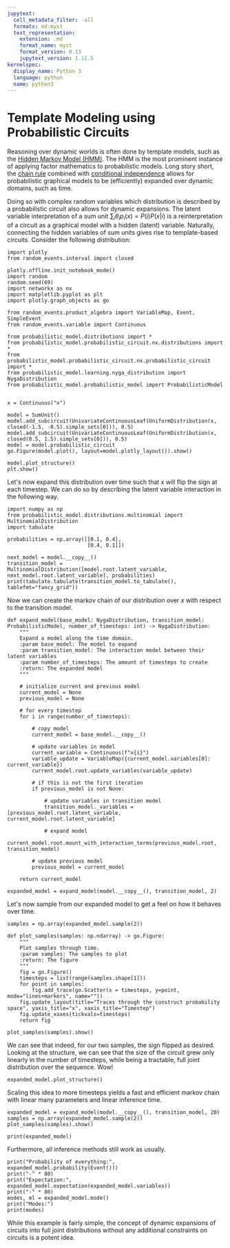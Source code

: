 ```yaml
---
jupytext:
  cell_metadata_filter: -all
  formats: md:myst
  text_representation:
    extension: .md
    format_name: myst
    format_version: 0.13
    jupytext_version: 1.11.5
kernelspec:
  display_name: Python 3
  language: python
  name: python3
---
```


# Template Modeling using Probabilistic Circuits

Reasoning over dynamic worlds is often done by template models, such as the [Hidden Markov Model (HMM)](https://en.wikipedia.org/wiki/Hidden_Markov_model). 
The HMM is the most prominent instance of applying factor mathematics to probabilistic models. Long story short, the [chain rule](https://en.wikipedia.org/wiki/Chain_rule_(probability))
combined with [conditional independence](https://en.wikipedia.org/wiki/Conditional_independence) allows for probabilistic graphical models to be (efficiently) expanded 
over dynamic domains, such as time.

Doing so with complex random variables which distribution is described by a probabilistic circuit also allows for dynamic expansions. 
The latent variable interpretation of a sum unit $\sum_i \theta_i p_i(x) = P(i) P(x | i)$ is a reinterpretation of a circuit as a graphical model with a hidden (latent) variable.
Naturally, connecting the hidden variables of sum units gives rise to template-based circuits.
Consider the following distribution:

```{code-cell} ipython3
import plotly
from random_events.interval import closed

plotly.offline.init_notebook_mode()
import random
random.seed(69)
import networkx as nx
import matplotlib.pyplot as plt
import plotly.graph_objects as go

from random_events.product_algebra import VariableMap, Event, SimpleEvent
from random_events.variable import Continuous

from probabilistic_model.distributions import *
from probabilistic_model.probabilistic_circuit.nx.distributions import *
from probabilistic_model.probabilistic_circuit.nx.probabilistic_circuit import *
from probabilistic_model.learning.nyga_distribution import NygaDistribution
from probabilistic_model.probabilistic_model import ProbabilisticModel


x = Continuous("x")

model = SumUnit()
model.add_subcircuit(UnivariateContinuousLeaf(UniformDistribution(x, closed(-1.5, -0.5).simple_sets[0])), 0.5)
model.add_subcircuit(UnivariateContinuousLeaf(UniformDistribution(x, closed(0.5, 1.5).simple_sets[0])), 0.5)
model = model.probabilistic_circuit
go.Figure(model.plot(), layout=model.plotly_layout()).show()
```

```{code-cell} ipython3
model.plot_structure()
plt.show()
```

Let's now expand this distribution over time such that $x$ will flip the sign at each timestep.
We can do so by describing the latent variable interaction in the following way.

```{code-cell} ipython3
import numpy as np
from probabilistic_model.distributions.multinomial import MultinomialDistribution
import tabulate

probabilities = np.array([[0.1, 0.4], 
                          [0.4, 0.1]])

next_model = model.__copy__()
transition_model = MultinomialDistribution([model.root.latent_variable, next_model.root.latent_variable], probabilities)
print(tabulate.tabulate(transition_model.to_tabulate(), tablefmt="fancy_grid"))
```

Now we can create the markov chain of our distribution over $x$ with respect to the transition model.

```{code-cell} ipython3
def expand_model(base_model: NygaDistribution, transition_model: ProbabilisticModel, number_of_timesteps: int) -> NygaDistribution:
    """
    Expand a model along the time domain.
    :param base_model: The model to expand
    :param transition_model: The interaction model between their latent variables
    :param number_of_timesteps: The amount of timesteps to create
    :return: The expanded model
    """
    
    # initialize current and previous model
    current_model = None
    previous_model = None
    
    # for every timestep
    for i in range(number_of_timesteps):
        
        # copy model
        current_model = base_model.__copy__()
        
        # update variables in model
        current_variable = Continuous(f"x{i}")
        variable_update = VariableMap({current_model.variables[0]: current_variable})
        current_model.root.update_variables(variable_update)
        
        # if this is not the first iteration
        if previous_model is not None:
            
            # update variables in transition model
            transition_model._variables = [previous_model.root.latent_variable, current_model.root.latent_variable]
            
            # expand model
            current_model.root.mount_with_interaction_terms(previous_model.root, transition_model)
            
        # update previous model
        previous_model = current_model
    
    return current_model

expanded_model = expand_model(model.__copy__(), transition_model, 2)
```

Let's now sample from our expanded model to get a feel on how it behaves over time.

```{code-cell} ipython3
samples = np.array(expanded_model.sample(2))

def plot_samples(samples: np.ndarray) -> go.Figure:
    """
    Plot samples through time.
    :param samples: The samples to plot 
    :return: The figure
    """
    fig = go.Figure()
    timesteps = list(range(samples.shape[1]))
    for point in samples:
        fig.add_trace(go.Scatter(x = timesteps, y=point, mode="lines+markers", name=""))
    fig.update_layout(title="Traces through the construct probability space", yaxis_title="x", xaxis_title="Timestep")
    fig.update_xaxes(tickvals=timesteps)
    return fig

plot_samples(samples).show()
```

We can see that indeed, for our two samples, the sign flipped as desired. 
Looking at the structure, we can see that the size of the circuit grew only linearly in the number of timesteps, 
while being a tractable, full joint distribution over the sequence. Wow!

```{code-cell} ipython3
expanded_model.plot_structure()
```

Scaling this idea to more timesteps yields a fast and efficient markov chain with linear many parameters and linear inference time. 

```{code-cell} ipython3
expanded_model = expand_model(model.__copy__(), transition_model, 20)
samples = np.array(expanded_model.sample(2))
plot_samples(samples).show()
```

```{code-cell} ipython3
print(expanded_model)
```

Furthermore, all inference methods still work as usually.

```{code-cell} ipython3
print("Probability of everything:", expanded_model.probability(Event()))
print("-" * 80)
print("Expectation:", expanded_model.expectation(expanded_model.variables))
print("-" * 80)
modes, ml = expanded_model.mode()
print("Modes:")
print(modes)
```

While this example is fairly simple, the concept of dynamic expansions of circuits into full joint distributions 
without any additional constraints on circuits is a potent idea.
